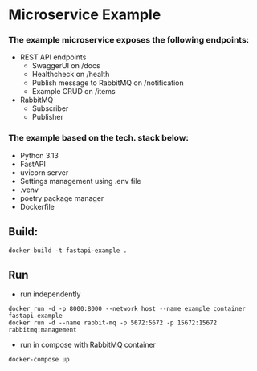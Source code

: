# Microservice Example 

### The example microservice exposes the following endpoints:
- REST API endpoints
  - SwaggerUI on /docs
  - Healthcheck on /health
  - Publish message to RabbitMQ on /notification
  - Example CRUD on /items
- RabbitMQ
  - Subscriber
  - Publisher

### The example based on the tech. stack below:
- Python 3.13
- FastAPI
- uvicorn server
- Settings management using .env file
- .venv
- poetry package manager
- Dockerfile

## Build:
````
docker build -t fastapi-example .
````

## Run
- run independently
````
docker run -d -p 8000:8000 --network host --name example_container fastapi-example
docker run -d --name rabbit-mq -p 5672:5672 -p 15672:15672 rabbitmq:management
````

- run in compose with RabbitMQ container
````
docker-compose up
````